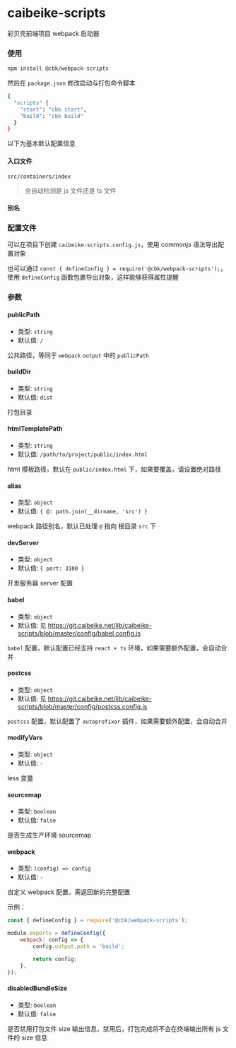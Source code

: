 # caibeike-scripts

彩贝壳前端项目 webpack 启动器

### 使用

```bash
npm install @cbk/webpack-scripts
```

然后在 `package.json` 修改启动与打包命令脚本

```bash
{
  "scripts" {
    "start": "cbk start",
    "build": "cbk build"
  }
}
```

以下为基本默认配置信息

#### 入口文件

`src/containers/index`

> 会自动检测是 js 文件还是 ts 文件

#### 别名

### 配置文件

可以在项目下创建 `caibeike-scripts.config.js`，使用 commonjs 语法导出配置对象

也可以通过 `const { defineConfig } = require('@cbk/webpack-scripts');`，使用 `defineConfig` 函数包裹导出对象，这样能够获得属性提醒

### 参数

#### publicPath

-   类型: `string`
-   默认值: `/`

公共路径，等同于 `webpack` `output` 中的 `publicPath`

#### buildDir

-   类型: `string`
-   默认值: `dist`

打包目录

#### htmlTemplatePath

-   类型: `string`
-   默认值: `/path/to/project/public/index.html`

html 模板路径，默认在 `public/index.html` 下，如果要覆盖，请设置绝对路径

#### alias

-   类型: `object`
-   默认值: `{ @: path.join(__dirname, 'src') }`

webpack 路径别名，默认已处理 `@` 指向 根目录 `src` 下

#### devServer

-   类型: `object`
-   默认值: `{ port: 3100 }`

开发服务器 server 配置

#### babel

-   类型: `object`
-   默认值: 见 https://git.caibeike.net/lib/caibeike-scripts/blob/master/config/babel.config.js

`babel` 配置，默认配置已经支持 `react + ts` 环境，如果需要额外配置，会自动合并

#### postcss

-   类型: `object`
-   默认值: 见 https://git.caibeike.net/lib/caibeike-scripts/blob/master/config/postcss.config.js

`postcss` 配置，默认配置了 `autoprefixer` 插件，如果需要额外配置，会自动合并

#### modifyVars

-   类型: `object`
-   默认值: `-`

less 变量

#### sourcemap

-   类型: `boolean`
-   默认值: `false`

是否生成生产环境 sourcemap

#### webpack

-   类型: `(config) => config`
-   默认值: `-`

自定义 webpack 配置，需返回新的完整配置

示例：

```js
const { defineConfig } = require('@cbk/webpack-scripts');

module.exports = defineConfig({
    webpack: config => {
        config.output.path = 'build';

        return config;
    },
});
```

#### disabledBundleSize

-   类型: `boolean`
-   默认值: `false`

是否禁用打包文件 size 输出信息，禁用后，打包完成将不会在终端输出所有 js 文件的 size 信息

